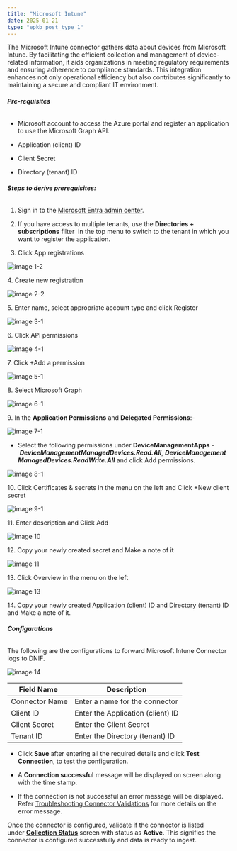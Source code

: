 ```yaml
---
title: "Microsoft Intune"
date: 2025-01-21
type: "epkb_post_type_1"
---
```


The Microsoft Intune connector gathers data about devices from Microsoft Intune. By facilitating the efficient collection and management of device-related information, it aids organizations in meeting regulatory requirements and ensuring adherence to compliance standards. This integration enhances not only operational efficiency but also contributes significantly to maintaining a secure and compliant IT environment.

###### **Pre-requisites**

- Microsoft account to access the Azure portal and register an application to use the Microsoft Graph API.

- Application (client) ID

- Client Secret

- Directory (tenant) ID

###### **Steps to derive prerequisites:**

1. Sign in to the [Microsoft Entra admin center](https://entra.microsoft.com/).

3. If you have access to multiple tenants, use the **Directories + subscriptions** filter  in the top menu to switch to the tenant in which you want to register the application.

5. Click App registrations

![image 1-2](./microsoft-intune-img/microsoft-intune-1.webp)

4\. Create new registration

![image 2-2](./microsoft-intune-img/microsoft-intune-2.webp)

5\. Enter name, select appropriate account type and click Register

![image 3-1](./microsoft-intune-img/microsoft-intune-3.webp)

6\. Click API permissions

![image 4-1](./microsoft-intune-img/microsoft-intune-4.webp)

7\. Click +Add a permission

![image 5-1](./microsoft-intune-img/microsoft-intune-5.webp)

8\. Select Microsoft Graph

![image 6-1](./microsoft-intune-img/microsoft-intune-6.webp)

9\. In the **Application Permissions** and **Delegated Permissions**:-

![image 7-1](./microsoft-intune-img/microsoft-intune-7.webp)

- Select the following permissions under **DeviceManagementApps** - **_DeviceManagementManagedDevices.Read.All_**, **_DeviceManagementManagedDevices.ReadWrite.All_** and click Add permissions.  
    

![image 8-1](./microsoft-intune-img/microsoft-intune-8.webp)

10\. Click Certificates & secrets in the menu on the left and Click +New client secret

![image 9-1](./microsoft-intune-img/microsoft-intune-9.webp)

11\. Enter description and Click Add

![image 10](./microsoft-intune-img/microsoft-intune-10.webp)

12\. Copy your newly created secret and Make a note of it

![image 11](./microsoft-intune-img/microsoft-intune-11.webp)

13\. Click Overview in the menu on the left

![image 13](./microsoft-intune-img/microsoft-intune-12.webp)

14\. Copy your newly created Application (client) ID and Directory (tenant) ID and Make a note of it.

###### **Configurations**

The following are the configurations to forward Microsoft Intune Connector logs to DNIF.‌

![image 14](./microsoft-intune-img/microsoft-intune-13.webp)

| **Field Name**  | **Description** |
| --- | --- |
| Connector Name | Enter a name for the connector |
| Client ID | Enter the Application (client) ID |
| Client Secret | Enter the Client Secret |
| Tenant ID | Enter the Directory (tenant) ID |

- Click **Save** after entering all the required details and click **Test Connection**, to test the configuration.

- A **Connection successful** message will be displayed on screen along with the time stamp.

- If the connection is not successful an error message will be displayed. Refer [Troubleshooting Connector Validations](https://dnif.it/kb/troubleshooting-and-debugging/troubleshooting-connector-validations/) for more details on the error message.

Once the connector is configured, validate if the connector is listed under **[Collection Status](https://dnif.it/kb/operations/collection-status/)** screen with status as **Active**. This signifies the connector is configured successfully and data is ready to ingest.
